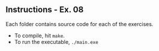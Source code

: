 ## Instructions - Ex. 08
Each folder contains source code for each of the exercises.
- To compile, hit `make`.
- To run the executable, `./main.exe`